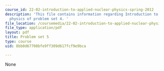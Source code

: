 ```yaml
---
course_id: 22-02-introduction-to-applied-nuclear-physics-spring-2012
description: 'This file contains information regarding Introduction to applied nuclear
  physics of problem set 4. '
file_location: /coursemedia/22-02-introduction-to-applied-nuclear-physics-spring-2012/8bb0d67708bfe9ff309d617fcf9e9bca_MIT22_02S12_pset5.pdf
file_type: application/pdf
layout: pdf
title: Problem set 5
type: course
uid: 8bb0d67708bfe9ff309d617fcf9e9bca

---
```

None